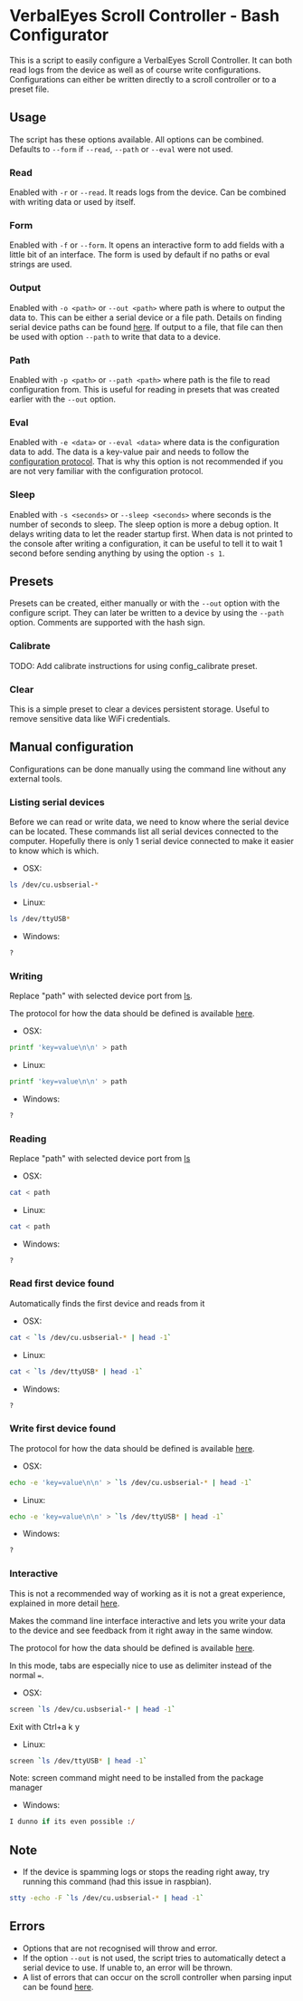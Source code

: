 # VerbalEyes Scroll Controller - Bash Configurator
This is a script to easily configure a VerbalEyes Scroll Controller.
It can both read logs from the device as well as of course write configurations.
Configurations can either be written directly to a scroll controller or to a preset file.

## Usage
The script has these options available.
All options can be combined.
Defaults to `--form` if `--read`, `--path` or `--eval` were not used.

### Read
Enabled with `-r` or `--read`.
It reads logs from the device.
Can be combined with writing data or used by itself.

### Form
Enabled with `-f` or `--form`.
It opens an interactive form to add fields with a little bit of an interface.
The form is used by default if no paths or eval strings are used.

### Output
Enabled with `-o <path>` or `--out <path>` where path is where to output the data to.
This can be either a serial device or a file path.
Details on finding serial device paths can be found [here](#listing-serial-devices).
If output to a file, that file can then be used with option `--path` to write that data to a device.

### Path
Enabled with `-p <path>` or `--path <path>` where path is the file to read configuration from.
This is useful for reading in presets that was created earlier with the `--out` option.

### Eval
Enabled with `-e <data>` or `--eval <data>` where data is the configuration data to add.
The data is a key-value pair and needs to follow the [configuration protocol](../../src/README.md#configuration-protocol).
That is why this option is not recommended if you are not very familiar with the configuration protocol.

### Sleep
Enabled with `-s <seconds>` or `--sleep <seconds>` where seconds is the number of seconds to sleep.
The sleep option is more a debug option.
It delays writing data to let the reader startup first.
When data is not printed to the console after writing a configuration, it can be useful to tell it to wait 1 second before sending anything by using the option `-s 1`.



## Presets
Presets can be created, either manually or with the `--out` option with the configure script.
They can later be written to a device by using the `--path` option.
Comments are supported with the hash sign.

### Calibrate
TODO: Add calibrate instructions for using config_calibrate preset.

### Clear
This is a simple preset to clear a devices persistent storage.
Useful to remove sensitive data like WiFi credentials.



## Manual configuration
Configurations can be done manually using the command line without any external tools.

### Listing serial devices
Before we can read or write data, we need to know where the serial device can be located.
These commands list all serial devices connected to the computer.
Hopefully there is only 1 serial device connected to make it easier to know which is which.

* OSX:
```sh
ls /dev/cu.usbserial-*
```
* Linux:
```sh
ls /dev/ttyUSB*
```
* Windows:
```ps
?
```

### Writing
Replace "path" with selected device port from [ls](#listing-serial-devices).

The protocol for how the data should be defined is available [here](../../src/README.md#configuration-protocol).

* OSX:
```sh
printf 'key=value\n\n' > path
```
* Linux:
```sh
printf 'key=value\n\n' > path
```
* Windows:
```ps
?
```

### Reading
Replace "path" with selected device port from [ls](#listing-serial-devices)

* OSX:
```sh
cat < path
```
* Linux:
```sh
cat < path
```
* Windows:
```ps
?
```

### Read first device found
Automatically finds the first device and reads from it

* OSX:
```sh
cat < `ls /dev/cu.usbserial-* | head -1`
```
* Linux:
```sh
cat < `ls /dev/ttyUSB* | head -1`
```
* Windows:
```ps
?
```

### Write first device found
The protocol for how the data should be defined is available [here](../../src/README.md#configuration-protocol).

* OSX:
```sh
echo -e 'key=value\n\n' > `ls /dev/cu.usbserial-* | head -1`
```
* Linux:
```sh
echo -e 'key=value\n\n' > `ls /dev/ttyUSB* | head -1`
```
* Windows:
```ps
?
```

### Interactive
This is not a recommended way of working as it is not a great experience, explained in more detail [here](../../src/README.md#configuration-protocol).

Makes the command line interface interactive and lets you write your data to the device and see feedback from it right away in the same window.

The protocol for how the data should be defined is available [here](../../src/README.md#configuration-protocol).

In this mode, tabs are especially nice to use as delimiter instead of the normal `=`.

* OSX:
```sh
screen `ls /dev/cu.usbserial-* | head -1`
```
Exit with Ctrl+a k y
* Linux:
```sh
screen `ls /dev/ttyUSB* | head -1`
```
Note: screen command might need to be installed from the package manager
* Windows:
```ps
I dunno if its even possible :/
```



## Note
* If the device is spamming logs or stops the reading right away, try running this command (had this issue in raspbian).
```sh
stty -echo -F `ls /dev/cu.usbserial-* | head -1`
```

## Errors
* Options that are not recognised will throw and error.
* If the option `--out` is not used, the script tries to automatically detect a serial device to use.
If unable to, an error will be thrown.
* A list of errors that can occur on the scroll controller when parsing input can be found [here](../../src/README.md#errors).

